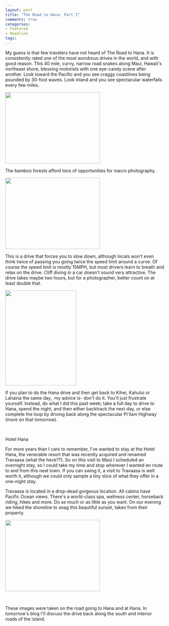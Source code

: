 ```yaml
---
layout: post
title: "The Road to Hana: Part I"
comments: true
categories:
- Featured
- Headline
tags:
---
```

My guess is that few travelers have not heard of The Road to Hana. It is consistently rated one of the most wondrous drives in the world, and with good reason. This 40 mile, curvy, narrow road snakes along Maui, Hawaii's northeast shore, blessing motorists with one eye-candy scene after another. Look toward the Pacific and you see craggy coastlines being pounded by 30-foot waves. Look inland and you see spectacular waterfalls every few miles.

<a href="http://blog.lesterpickerphoto.com/wp-content/uploads/2013/02/A0024099.jpg"><img class="size-medium wp-image-2588" title="A0024099" src="http://blog.lesterpickerphoto.com/wp-content/uploads/2013/02/A0024099-300x225.jpg" alt="" width="300" height="225" /></a>

The bamboo forests afford tons of opportunities for macro photography.

<a href="http://blog.lesterpickerphoto.com/wp-content/uploads/2013/02/A0024246.jpg"><img class="size-medium wp-image-2589" title="A0024246" src="http://blog.lesterpickerphoto.com/wp-content/uploads/2013/02/A0024246-300x225.jpg" alt="" width="300" height="225" /></a>

This is a drive that forces you to slow down, although locals won't even think twice of passing you going twice the speed limit around a curve. Of course the speed limit is mostly 15MPH, but most drivers learn to breath and relax on the drive. Cliff diving in a car doesn't sound very attractive. The drive takes maybe two hours, but for a photographer, better count on at least double that.

<a href="http://blog.lesterpickerphoto.com/wp-content/uploads/2013/02/A00242091.jpg"><img class="size-medium wp-image-2590" title="A0024209" src="http://blog.lesterpickerphoto.com/wp-content/uploads/2013/02/A00242091-225x300.jpg" alt="" width="225" height="300" /></a>

If you plan to do the Hana drive and then get back to Kihei, Kahului or Lahaina the same day,  my advice is- don't do it. You'll just frustrate yourself. Instead, do what I did this past week; take a full day to drive to Hana, spend the night, and then either backtrack the next day, or else complete the loop by driving back along the spectacular Pi'ilani Highway (more on that tomorrow).

&nbsp;

Hotel Hana

For more years than I care to remember, I've wanted to stay at the Hotel Hana, the venerable resort that was recently acquired and renamed Travaasa (what the heck??). So on this visit to Maui I scheduled an overnight stay, so I could take my time and stop wherever I wanted en route to and from this neat town. If you can swing it, a visit to Travaasa is well worth it, although we could only sample a tiny slice of what they offer in a one-night stay.

Travaasa is located in a drop-dead gorgeous location. All cabins have Pacific Ocean views. There's a world-class spa, wellness center, horseback riding, hikes and more. Do as much or as little as you want. On our evening we hiked the shoreline to snag this beautiful sunset, taken from their property.

<a href="http://blog.lesterpickerphoto.com/wp-content/uploads/2013/02/A0024202-Edit.jpg"><img class="size-medium wp-image-2587" title="A0024202-Edit" src="http://blog.lesterpickerphoto.com/wp-content/uploads/2013/02/A0024202-Edit-300x225.jpg" alt="" width="300" height="225" /></a>

&nbsp;

These images were taken on the road going to Hana and at Hana. In tomorrow's blog I'll discuss the drive back along the south and interior roads of the island.
